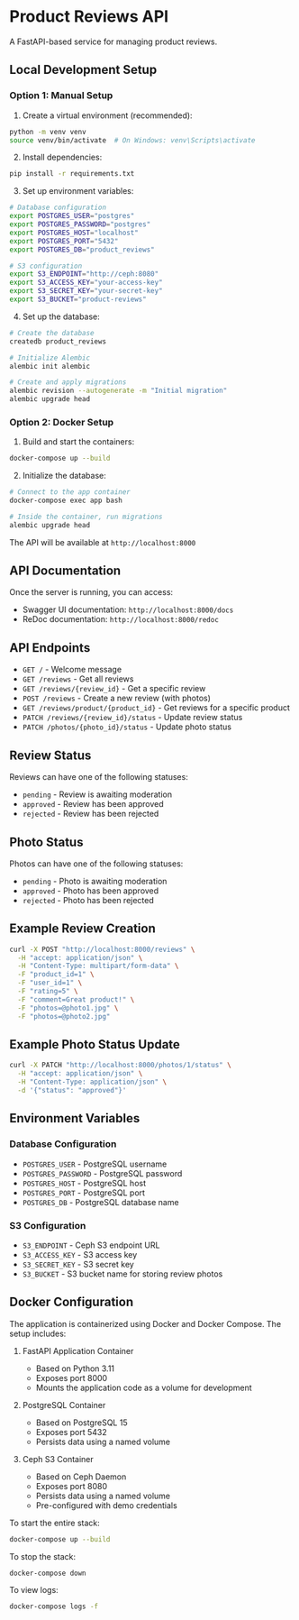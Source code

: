 # Product Reviews API
A FastAPI-based service for managing product reviews.

## Local Development Setup

### Option 1: Manual Setup

1. Create a virtual environment (recommended):
```bash
python -m venv venv
source venv/bin/activate  # On Windows: venv\Scripts\activate
```

2. Install dependencies:
```bash
pip install -r requirements.txt
```

3. Set up environment variables:
```bash
# Database configuration
export POSTGRES_USER="postgres"
export POSTGRES_PASSWORD="postgres"
export POSTGRES_HOST="localhost"
export POSTGRES_PORT="5432"
export POSTGRES_DB="product_reviews"

# S3 configuration
export S3_ENDPOINT="http://ceph:8080"
export S3_ACCESS_KEY="your-access-key"
export S3_SECRET_KEY="your-secret-key"
export S3_BUCKET="product-reviews"
```

4. Set up the database:
```bash
# Create the database
createdb product_reviews

# Initialize Alembic
alembic init alembic

# Create and apply migrations
alembic revision --autogenerate -m "Initial migration"
alembic upgrade head
```

### Option 2: Docker Setup

1. Build and start the containers:
```bash
docker-compose up --build
```

2. Initialize the database:
```bash
# Connect to the app container
docker-compose exec app bash

# Inside the container, run migrations
alembic upgrade head
```

The API will be available at `http://localhost:8000`

## API Documentation

Once the server is running, you can access:
- Swagger UI documentation: `http://localhost:8000/docs`
- ReDoc documentation: `http://localhost:8000/redoc`

## API Endpoints

- `GET /` - Welcome message
- `GET /reviews` - Get all reviews
- `GET /reviews/{review_id}` - Get a specific review
- `POST /reviews` - Create a new review (with photos)
- `GET /reviews/product/{product_id}` - Get reviews for a specific product
- `PATCH /reviews/{review_id}/status` - Update review status
- `PATCH /photos/{photo_id}/status` - Update photo status

## Review Status

Reviews can have one of the following statuses:
- `pending` - Review is awaiting moderation
- `approved` - Review has been approved
- `rejected` - Review has been rejected

## Photo Status

Photos can have one of the following statuses:
- `pending` - Photo is awaiting moderation
- `approved` - Photo has been approved
- `rejected` - Photo has been rejected

## Example Review Creation

```bash
curl -X POST "http://localhost:8000/reviews" \
  -H "accept: application/json" \
  -H "Content-Type: multipart/form-data" \
  -F "product_id=1" \
  -F "user_id=1" \
  -F "rating=5" \
  -F "comment=Great product!" \
  -F "photos=@photo1.jpg" \
  -F "photos=@photo2.jpg"
```

## Example Photo Status Update

```bash
curl -X PATCH "http://localhost:8000/photos/1/status" \
  -H "accept: application/json" \
  -H "Content-Type: application/json" \
  -d '{"status": "approved"}'
```

## Environment Variables

### Database Configuration
- `POSTGRES_USER` - PostgreSQL username
- `POSTGRES_PASSWORD` - PostgreSQL password
- `POSTGRES_HOST` - PostgreSQL host
- `POSTGRES_PORT` - PostgreSQL port
- `POSTGRES_DB` - PostgreSQL database name

### S3 Configuration
- `S3_ENDPOINT` - Ceph S3 endpoint URL
- `S3_ACCESS_KEY` - S3 access key
- `S3_SECRET_KEY` - S3 secret key
- `S3_BUCKET` - S3 bucket name for storing review photos

## Docker Configuration

The application is containerized using Docker and Docker Compose. The setup includes:

1. FastAPI Application Container
   - Based on Python 3.11
   - Exposes port 8000
   - Mounts the application code as a volume for development

2. PostgreSQL Container
   - Based on PostgreSQL 15
   - Exposes port 5432
   - Persists data using a named volume

3. Ceph S3 Container
   - Based on Ceph Daemon
   - Exposes port 8080
   - Persists data using a named volume
   - Pre-configured with demo credentials

To start the entire stack:
```bash
docker-compose up --build
```

To stop the stack:
```bash
docker-compose down
```

To view logs:
```bash
docker-compose logs -f
```
